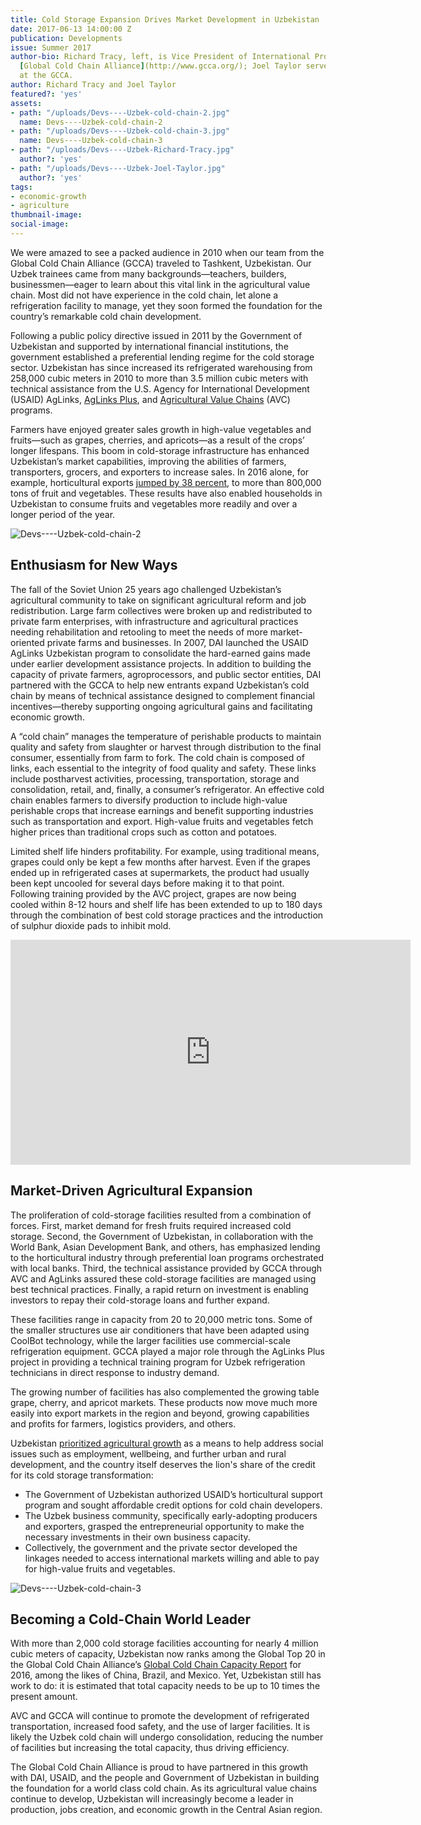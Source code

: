```yaml
---
title: Cold Storage Expansion Drives Market Development in Uzbekistan
date: 2017-06-13 14:00:00 Z
publication: Developments
issue: Summer 2017
author-bio: Richard Tracy, left, is Vice President of International Programs for the
  [Global Cold Chain Alliance](http://www.gcca.org/); Joel Taylor served a fellowship
  at the GCCA.
author: Richard Tracy and Joel Taylor
featured?: 'yes'
assets:
- path: "/uploads/Devs----Uzbek-cold-chain-2.jpg"
  name: Devs----Uzbek-cold-chain-2
- path: "/uploads/Devs----Uzbek-cold-chain-3.jpg"
  name: Devs----Uzbek-cold-chain-3
- path: "/uploads/Devs----Uzbek-Richard-Tracy.jpg"
  author?: 'yes'
- path: "/uploads/Devs----Uzbek-Joel-Taylor.jpg"
  author?: 'yes'
tags:
- economic-growth
- agriculture
thumbnail-image:
social-image:
---
```


We were amazed to see a packed audience in 2010 when our team from the Global Cold Chain Alliance (GCCA) traveled to Tashkent, Uzbekistan. Our Uzbek trainees came from many backgrounds—teachers, builders, businessmen—eager to learn about this vital link in the agricultural value chain. Most did not have experience in the cold chain, let alone a refrigeration facility to manage, yet they soon formed the foundation for the country’s remarkable cold chain development.




Following a public policy directive issued in 2011 by the Government of Uzbekistan and supported by international financial institutions, the government established a preferential lending regime for the cold storage sector. Uzbekistan has since increased its refrigerated warehousing from 258,000 cubic meters in 2010 to more than 3.5 million cubic meters with technical assistance from the U.S. Agency for International Development (USAID) AgLinks, [AgLinks Plus](https://www.dai.com/our-work/projects/uzbekistan-aglinks-plus), and [Agricultural Value Chains](https://www.dai.com/our-work/projects/uzbekistan-usaid-agricultural-value-chain-activity-uzbekistan-uzbekistan-avc) (AVC) programs.

Farmers have enjoyed greater sales growth in high-value vegetables and fruits—such as grapes, cherries, and apricots—as a result of the crops’ longer lifespans. This boom in cold-storage infrastructure has enhanced Uzbekistan’s market capabilities, improving the abilities of farmers, transporters, grocers, and exporters to increase sales. In 2016 alone, for example, horticultural exports [jumped by 38 percent](http://www.eurofresh-distribution.com/news/uzbekistan-increases-its-horticultural-exports), to more than 800,000 tons of fruit and vegetables. These results have also enabled households in Uzbekistan to consume fruits and vegetables more readily and over a longer period of the year.

![Devs----Uzbek-cold-chain-2](/uploads/Devs----Uzbek-cold-chain-2.jpg)

## Enthusiasm for New Ways

The fall of the Soviet Union 25 years ago challenged Uzbekistan’s agricultural community to take on significant agricultural reform and job redistribution. Large farm collectives were broken up and redistributed to private farm enterprises, with infrastructure and agricultural practices needing rehabilitation and retooling to meet the needs of more market-oriented private farms and businesses.
In 2007, DAI launched the USAID AgLinks Uzbekistan program to consolidate the hard-earned gains made under earlier development assistance projects. In addition to building the capacity of private farmers, agroprocessors, and public sector entities, DAI partnered with the GCCA to help new entrants expand Uzbekistan’s cold chain by means of technical assistance designed to complement financial incentives—thereby supporting ongoing agricultural gains and facilitating economic growth.

<quote>A “cold chain” manages the temperature of perishable products to maintain quality and safety from slaughter or harvest through distribution to the final consumer, essentially from farm to fork. The cold chain is composed of links, each essential to the integrity of food quality and safety. These links include postharvest activities, processing, transportation, storage and consolidation, retail, and, finally, a consumer’s refrigerator. An effective cold chain enables farmers to diversify production to include high-value perishable crops that increase earnings and benefit supporting industries such as transportation and export. High-value fruits and vegetables fetch higher prices than traditional crops such as cotton and potatoes.</quote>

<script id="infogram_0_copy_app_choice-9" title="Devs -- Uzbekistan Cold Store" src="//e.infogr.am/js/dist/embed.js?9uz" type="text/javascript"></script>

Limited shelf life hinders profitability. For example, using traditional means, grapes could only be kept a few months after harvest. Even if the grapes ended up in refrigerated cases at supermarkets, the product had usually been kept uncooled for several days before making it to that point. Following training provided by the AVC project, grapes are now being cooled within 8-12 hours and shelf life has been extended to up to 180 days through the combination of best cold storage practices and the introduction of sulphur dioxide pads to inhibit mold.

<iframe src="https://player.vimeo.com/video/210491523" width="640" height="360" frameborder="0" webkitallowfullscreen mozallowfullscreen allowfullscreen></iframe>

## Market-Driven Agricultural Expansion

The proliferation of cold-storage facilities resulted from a combination of forces. First, market demand for fresh fruits required increased cold storage. Second, the Government of Uzbekistan, in collaboration with the World Bank, Asian Development Bank, and others, has emphasized lending to the horticultural industry through preferential loan programs orchestrated with local banks. Third, the technical assistance provided by GCCA through AVC and AgLinks assured these cold-storage facilities are managed using best technical practices. Finally, a rapid return on investment is enabling investors to repay their cold-storage loans and further expand.

These facilities range in capacity from 20 to 20,000 metric tons. Some of the smaller structures use air conditioners that have been adapted using CoolBot technology, while the larger facilities use commercial-scale refrigeration equipment. GCCA played a major role through the AgLinks Plus project in providing a technical training program for Uzbek refrigeration technicians in direct response to industry demand.

The growing number of facilities has also complemented the growing table grape, cherry, and apricot markets. These products now move much more easily into export markets in the region and beyond, growing capabilities and profits for farmers, logistics providers, and others.

Uzbekistan [prioritized agricultural growth](https://www.un.int/uzbekistan/news/uzbek-agriculture-progress-and-achievements#) as a means to help address social issues such as employment, wellbeing, and further urban and rural development, and the country itself deserves the lion's share of the credit for its cold storage transformation:

* The Government of Uzbekistan authorized USAID’s horticultural support program and sought  affordable credit options for cold chain developers.
* The Uzbek business community, specifically early-adopting producers and exporters, grasped the entrepreneurial opportunity to make the necessary investments in their own business capacity.
* Collectively, the government and the private sector developed the linkages needed to access international markets willing and able to pay for high-value fruits and vegetables.

![Devs----Uzbek-cold-chain-3](/uploads/Devs----Uzbek-cold-chain-3.jpg) 

## Becoming a Cold-Chain World Leader

With more than 2,000 cold storage facilities accounting for nearly 4 million cubic meters of capacity, Uzbekistan now ranks among the Global Top 20 in the Global Cold Chain Alliance’s [Global Cold Chain Capacity Report](http://www.gcca.org/resources/publications/white-papers-reports/global-cold-storage-capacity/) for 2016, among the likes of China, Brazil, and Mexico. Yet, Uzbekistan still has work to do: it is estimated that total capacity needs to be up to 10 times the present amount.

AVC and GCCA will continue to promote the development of refrigerated transportation, increased food safety, and the use of larger facilities. It is likely the Uzbek cold chain will undergo  consolidation, reducing the number of facilities but increasing the total capacity, thus driving efficiency.

The Global Cold Chain Alliance is proud to have partnered in this growth with DAI, USAID, and the people and Government of Uzbekistan in building the foundation for a world class cold chain. As its agricultural value chains continue to develop, Uzbekistan will increasingly become a leader in production, jobs creation, and economic growth in the Central Asian region.
